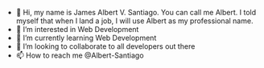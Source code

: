 - 👋 Hi, my name is James Albert V. Santiago. You can call me Albert. I told myself that when I land a job, I will use Albert as my professional name.
- 👀 I’m interested in Web Development
- 🌱 I’m currently learning Web Development
- 💞️ I’m looking to collaborate to all developers out there
- 📫 How to reach me @Albert-Santiago

<!---
Albert-Santiago/Albert-Santiago is a ✨ special ✨ repository because its `README.md` (this file) appears on your GitHub profile.
You can click the Preview link to take a look at your changes.
--->
